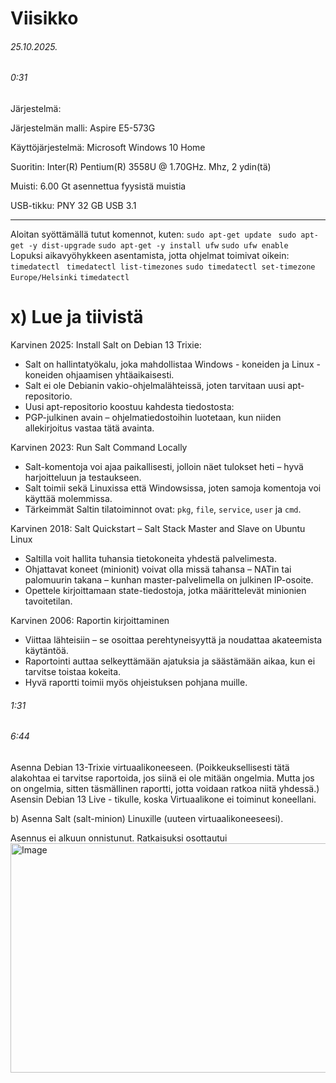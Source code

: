 Viisikko
===
###### 25.10.2025.


###### 0:31

Järjestelmä:

Järjestelmän malli: Aspire E5-573G

Käyttöjärjestelmä: Microsoft Windows 10 Home

Suoritin: Inter(R) Pentium(R) 3558U @ 1.70GHz. Mhz, 2 ydin(tä)

Muisti: 6.00 Gt asennettua fyysistä muistia

USB-tikku: PNY 32 GB USB 3.1

-----
Aloitan syöttämällä tutut komennot, kuten: ```sudo apt-get update ``` ``` sudo apt-get -y dist-upgrade ``` ``` sudo apt-get -y install ufw ``` ```sudo ufw enable ```  
Lopuksi aikavyöhykkeen asentamista, jotta ohjelmat toimivat oikein: ```timedatectl ``` ```timedatectl list-timezones``` ``` sudo timedatectl set-timezone Europe/Helsinki ```
```timedatectl ```

x) Lue ja tiivistä
===
Karvinen 2025: Install Salt on Debian 13 Trixie:
- Salt on hallintatyökalu, joka mahdollistaa Windows - koneiden ja Linux - koneiden ohjaamisen yhtäaikaisesti.
- Salt ei ole Debianin vakio-ohjelmalähteissä, joten tarvitaan uusi apt-repositorio.
- Uusi apt-repositorio koostuu kahdesta tiedostosta:
- PGP-julkinen avain – ohjelmatiedostoihin luotetaan, kun niiden allekirjoitus vastaa tätä avainta.

Karvinen 2023: Run Salt Command Locally
- Salt-komentoja voi ajaa paikallisesti, jolloin näet tulokset heti – hyvä harjoitteluun ja testaukseen.
- Salt toimii sekä Linuxissa että Windowsissa, joten samoja komentoja voi käyttää molemmissa.
- Tärkeimmät Saltin tilatoiminnot ovat: ```pkg```, ```file```, ```service```, ```user``` ja ```cmd```.

Karvinen 2018: Salt Quickstart – Salt Stack Master and Slave on Ubuntu Linux
- Saltilla voit hallita tuhansia tietokoneita yhdestä palvelimesta.
- Ohjattavat koneet (minionit) voivat olla missä tahansa – NATin tai palomuurin takana – kunhan master-palvelimella on julkinen IP-osoite.
- Opettele kirjoittamaan state-tiedostoja, jotka määrittelevät minionien tavoitetilan.

Karvinen 2006: Raportin kirjoittaminen
- Viittaa lähteisiin – se osoittaa perehtyneisyyttä ja noudattaa akateemista käytäntöä.
- Raportointi auttaa selkeyttämään ajatuksia ja säästämään aikaa, kun ei tarvitse toistaa kokeita.
- Hyvä raportti toimii myös ohjeistuksen pohjana muille.

###### 1:31
###### 6:44

Asenna Debian 13-Trixie virtuaalikoneeseen. (Poikkeuksellisesti tätä alakohtaa ei tarvitse raportoida, jos siinä ei ole mitään ongelmia. Mutta jos on ongelmia, sitten täsmällinen raportti, jotta voidaan ratkoa niitä yhdessä.) Asensin Debian 13 Live - tikulle, koska Virtuaalikone ei toiminut koneellani. 

b) Asenna Salt (salt-minion) Linuxille (uuteen virtuaalikoneeseesi).

Asennus ei alkuun onnistunut. Ratkaisuksi osottautui 
<img width="884" height="367" alt="Image" src="https://github.com/user-attachments/assets/5ce152fb-b2d6-496d-88f5-7ec1a78a2107" />


